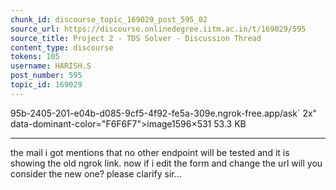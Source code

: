 ```yaml
---
chunk_id: discourse_topic_169029_post_595_02
source_url: https://discourse.onlinedegree.iitm.ac.in/t/169029/595
source_title: Project 2 - TDS Solver - Discussion Thread
content_type: discourse
tokens: 105
username: HARISH.S
post_number: 595
topic_id: 169029
---
```


95b-2405-201-e04b-d085-9cf5-4f92-fe5a-309e.ngrok-free.app/ask` 2x" data-dominant-color="F6F6F7">image1596×531 53.3 KB

---

the mail i got mentions that no other endpoint will be tested and it is showing the old ngrok link. now if i edit the form and change the url will you consider the new one? please clarify sir…
